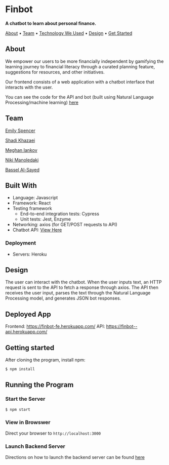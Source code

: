 # Finbot

**A chatbot to learn about personal finance.**

[About](#about) • [Team](#team) • [Technology We Used](#built-with) • [Design](#design) • [Get Started](#getting-started)

## About

We empower our users to be more financially independent by gamifying the learning journey to financial literacy through a curated planning feature, suggestions for resources, and other initiatives.

Our frontend consists of a web application with a chatbot interface that interacts with the user. 

You can see the code for the API and bot (built using Natural Language Processing/machine learning) [here](https://github.com/meghaniankov/finbot-api/)

## Team

[Emily Spencer](https://github.com/emilyjspencer)

[Shadi Khazaei](https://github.com/shadz22)

[Meghan Iankov](https://github.com/meghaniankov)

[Niki Manoledaki](https://github.com/nikimanoledaki)

[Bassel Al-Sayed](https://github.com/basselalsayed)

## Built With
- Language: Javascript
- Framework: React
- Testing framework
    - End-to-end integration tests: Cypress
    - Unit tests: Jest, Enzyme
- Networking: axios (for GET/POST requests to API)
- Chatbot API: [View Here](https://github.com/meghaniankov/finbot-api)

### Deployment
- Servers: Heroku

## Design

The user can interact with the chatbot. When the user inputs text, an HTTP request is sent to the API to fetch a response through axios. The API then receives the user input, parses the text through the Natural Language Processing model, and generates JSON bot responses.

## Deployed App

Frontend: https://finbot-fe.herokuapp.com/ 
API: https://finbot--api.herokuapp.com/

## Getting started

After cloning the program, install npm:
```
$ npm install
```

## Running the Program

### Start the Server
```
$ npm start
```

### View in Browswer

Direct your browser to ```http://localhost:3000```

### Launch Backend Server

Directions on how to launch the backend server can be found [here](https://github.com/meghaniankov/finbot-api)

